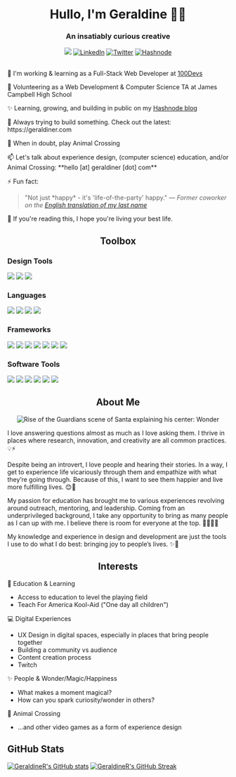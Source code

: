 <h1 align="center">Hullo, I'm Geraldine 👋🏾</h1>
<h3 align="center">An insatiably curious creative</h3>

<div align="center">
  <a href="https://geraldiner.com" target="_blank"><img src="https://img.shields.io/badge/PORTFOLIO-5E42A6?style=for-the-badge&logoColor=white alt="Portfolio" /></a>
  <a href="https://linkedin.com/in/geraldiner" target="_blank"><img src="https://img.shields.io/badge/LinkedIn-0077b5?style=for-the-badge&logo=linkedin&logoColor=white" alt="LinkedIn" /></a>
  <a href="https://twitter.com/geraldinedesu" target="_blank"><img src="https://img.shields.io/badge/Twitter-1DA1F2?style=for-the-badge&logo=twitter&logoColor=white" alt="Twitter" /></a>
  <a href="https://hashnode.com/@geraldiner" target="_blank"><img src="https://img.shields.io/badge/Hashnode-2962FF?style=for-the-badge&logo=hashnode&logoColor=white" alt="Hashnode" /></a>
</div>
<br />
<div>
    <p>🌱 I'm working & learning as a Full-Stack Web Developer at <a href="https://www.linkedin.com/company/100devs/mycompany/" target="_blank">100Devs</a></p>
    <p>🍎 Volunteering as a Web Development & Computer Science TA at James Campbell High School</p>
    <p>✨ Learning, growing, and building in public on my <a href="https://hashnode.com/@geraldiner" target="_blank">Hashnode blog</a></p>
    <p>📁 Always trying to build something. Check out the latest: https://geraldiner.com</p>
    <p>🌲 When in doubt, play Animal Crossing</p>
    <p>📫 Let's talk about experience design, (computer science) education, and/or Animal Crossing: **hello [at] geraldiner [dot] com**</p>    
    <div> 
    <p>⚡ Fun fact:</p>
    <blockquote>"Not just *happy* - it's 'life-of-the-party' happy."
    <cite>— Former coworker on the <a href="https://toidp.com/search/?s=ragsak&l=ilo" target="_blank">English translation of my last name</a></cite>
    </blockquote>
    </div>
    <p>💖 If you're reading this, I hope you're living your best life.</p>
</div>

<h2 align="center">Toolbox</h2>
<h3>Design Tools</h3>
<span><img src="https://img.shields.io/badge/Adobe%20Illustrator-FF9A00?style=for-the-badge&logo=adobe%20illustrator&logoColor=white" /></span>
<span><img src="https://img.shields.io/badge/Adobe%20Photoshop-31A8FF?style=for-the-badge&logo=Adobe%20Photoshop&logoColor=black"/></span>
<span><img src="https://img.shields.io/badge/Figma-F24E1E?style=for-the-badge&logo=figma&logoColor=white" /></span>

<h3>Languages</h3>
<span><img src="https://img.shields.io/badge/html5%20-%23E34F26.svg?&style=for-the-badge&logo=html5&logoColor=white" /> </span>
<span><img src="https://img.shields.io/badge/css3%20-%231572B6.svg?&style=for-the-badge&logo=css3&logoColor=white" /></span>
<span><img src="https://img.shields.io/badge/JavaScript-F7DF1E?style=for-the-badge&logo=javascript&logoColor=black" /></span>
<span><img src="https://img.shields.io/badge/Python-3776AB?style=for-the-badge&logo=python&logoColor=white"/></span>

<h3>Frameworks</h3>
<span><img src="https://img.shields.io/badge/Bootstrap-563D7C?style=for-the-badge&logo=bootstrap&logoColor=white" /></span>
<span><img src="https://img.shields.io/badge/-materialize--css-ff69b4?style=for-the-badge&logo=materialize--css&logoColor=white"/></span>
<span><img src="https://img.shields.io/badge/tailwindcss%20-%2306B6D4.svg?&style=for-the-badge&logo=tailwindcss&logoColor=white"/></span>
<span><img src="https://img.shields.io/badge/Express.js-000000?style=for-the-badge&logo=express&logoColor=white"/></span>
<span><img src="https://img.shields.io/badge/node.js%20-%2343853D.svg?&style=for-the-badge&logo=node.js&logoColor=white" /></span>
<span><img src="https://img.shields.io/badge/react%20-%2320232a.svg?&style=for-the-badge&logo=react&logoColor=%2361DAFB" /></span>
<span><img src="https://img.shields.io/badge/apollo%20-%233F20BA.svg?&style=for-the-badge&logo=apollographql&logoColor=white" /></span>

<h3>Software Tools</h3>
<span><img src="https://img.shields.io/badge/Visual_Studio_Code-0078D4?style=for-the-badge&logo=visual%20studio%20code&logoColor=white" /></span>
<span><img src="https://img.shields.io/badge/git%20-%23F05033.svg?&style=for-the-badge&logo=git&logoColor=white"/></span>
<span><img src="https://img.shields.io/badge/github%20-%23121011.svg?&style=for-the-badge&logo=github&logoColor=white"/></span>
<span><img src="https://img.shields.io/badge/heroku%20-%23430098.svg?&style=for-the-badge&logo=heroku&logoColor=white"/></span>
<span><img src="https://img.shields.io/badge/MongoDB-4EA94B?style=for-the-badge&logo=mongodb&logoColor=white"/></span>
<span><img src="https://img.shields.io/badge/graphql%20-%23E10098.svg?&style=for-the-badge&logo=graphql&logoColor=white" /></span>

<h2 align="center">About Me</h2>
<div align="center"><img alt="Rise of the Guardians scene of Santa explaining his center: Wonder" src="https://49.media.tumblr.com/9f02ae54f85ecf3335fc4814e4c3bcc2/tumblr_muxwxlM4Y91qg7qx4o6_250.gif" /></div>

I love answering questions almost as much as I love asking them. I thrive in places where research, innovation, and creativity are all common practices. 💡⚡

Despite being an introvert, I love people and hearing their stories. In a way, I get to experience life vicariously through them and empathize with what they’re going through. Because of this, I want to see them happier and live more fulfilling lives. 😊🍰

My passion for education has brought me to various experiences revolving around outreach, mentoring, and leadership. Coming from an underprivileged background, I take any opportunity to bring as many people as I can up with me. I believe there is room for everyone at the top. 🚵🏾‍♂️🌠

My knowledge and experience in design and development are just the tools I use to do what I do best: bringing joy to people’s lives. ✨💖

<h2 align="center">Interests</h2>

🏫 Education & Learning

- Access to education to level the playing field
- Teach For America Kool-Aid ("One day all children")

💻 Digital Experiences

- UX Design in digital spaces, especially in places that bring people together
- Building a community vs audience
- Content creation process
- Twitch

✨ People & Wonder/Magic/Happiness

- What makes a moment magical?
- How can you spark curiosity/wonder in others?

🌲 Animal Crossing

- ...and other video games as a form of experience design

## GitHub Stats

[![GeraldineR's GitHub stats](https://github-readme-stats.vercel.app/api?username=geraldiner)](https://github.com/geraldiner/github-readme-stats)
[![GeraldineR's GitHub Streak](https://github-readme-streak-stats.herokuapp.com/?user=geraldiner)](https://git.io/streak-stats)
